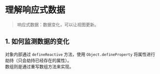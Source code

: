 # 理解响应式数据

> 响应式数据：数据变化，可以让视图更新。

## 1. 如何监测数据的变化

对象内部通过 `defineReactive` 方法，使用 `Object.defineProperty` 将属性进行劫持（只会劫持已经存在的属性）。  
数组则是通过重写数组方法来实现。

